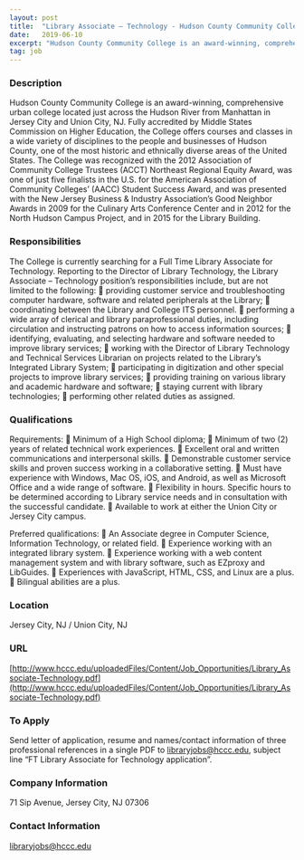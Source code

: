 ```yaml
---
layout: post
title:  "Library Associate – Technology - Hudson County Community College"
date:   2019-06-10
excerpt: "Hudson County Community College is an award-winning, comprehensive urban college located just across the Hudson River from Manhattan in Jersey City and Union City, NJ. Fully accredited by Middle States Commission on Higher Education, the College offers courses and classes in a wide variety of disciplines to the people and..."
tag: job
---
```


### Description   

Hudson County Community College is an award-winning, comprehensive urban college located just across the Hudson River from Manhattan in Jersey City and Union City, NJ. Fully accredited by Middle States Commission on Higher Education, the College offers courses and classes in a wide variety of
disciplines to the people and businesses of Hudson County, one of the most historic and ethnically diverse areas of the United States. The College was recognized with the 2012 Association of Community College Trustees (ACCT) Northeast Regional Equity Award, was one of just five finalists in the U.S. for the
American Association of Community Colleges’ (AACC) Student Success Award, and was presented with the New Jersey Business & Industry Association’s Good Neighbor Awards in 2009 for the Culinary Arts Conference Center and in 2012 for the North Hudson Campus Project, and in 2015 for the Library Building. 


### Responsibilities   

The College is currently searching for a Full Time Library Associate for Technology. Reporting to the Director of Library Technology, the Library Associate – Technology position’s responsibilities include, but are not limited to the following:
 providing customer service and troubleshooting computer hardware, software and related peripherals at the Library;
 coordinating between the Library and College ITS personnel.
 performing a wide array of clerical and library paraprofessional duties, including circulation and instructing patrons on how to access information sources;
 identifying, evaluating, and selecting hardware and software needed to improve library services;
 working with the Director of Library Technology and Technical Services Librarian on projects
related to the Library’s Integrated Library System;
 participating in digitization and other special projects to improve library services;
 providing training on various library and academic hardware and software;
 staying current with library technologies;
 performing other related duties as assigned. 


### Qualifications   

Requirements:
 Minimum of a High School diploma;
 Minimum of two (2) years of related technical work experiences.
 Excellent oral and written communications and interpersonal skills.
 Demonstrable customer service skills and proven success working in a collaborative setting.
 Must have experience with Windows, Mac OS, iOS, and Android, as well as Microsoft Office and a wide range of software.
 Flexibility in hours. Specific hours to be determined according to Library service needs and in consultation with the successful candidate.
 Available to work at either the Union City or Jersey City campus.

Preferred qualifications:
 An Associate degree in Computer Science, Information Technology, or related field.
 Experience working with an integrated library system.
 Experience working with a web content management system and with library software, such as EZproxy and LibGuides.
 Experiences with JavaScript, HTML, CSS, and Linux are a plus.
 Bilingual abilities are a plus.





### Location   

Jersey City, NJ / Union City, NJ


### URL   

[http://www.hccc.edu/uploadedFiles/Content/Job_Opportunities/Library_Associate-Technology.pdf](http://www.hccc.edu/uploadedFiles/Content/Job_Opportunities/Library_Associate-Technology.pdf)

### To Apply   

Send letter of application, resume and names/contact information of three professional references in a single PDF to libraryjobs@hccc.edu, subject line “FT Library Associate for Technology application”.


### Company Information   

71 Sip Avenue, Jersey City, NJ 07306


### Contact Information   

libraryjobs@hccc.edu

